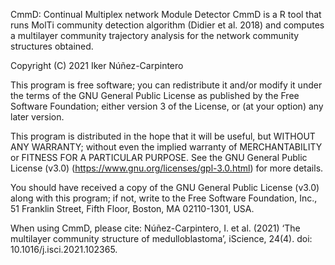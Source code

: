 CmmD: Continual Multiplex network Module Detector
CmmD is a R tool that runs MolTi community detection algorithm (Didier et al. 2018) 
and computes a multilayer community trajectory analysis for the network community structures obtained. 

Copyright (C) 2021  Iker Núñez-Carpintero

This program is free software; you can redistribute it and/or
modify it under the terms of the GNU General Public License
as published by the Free Software Foundation; either version 3
of the License, or (at your option) any later version.

This program is distributed in the hope that it will be useful,
but WITHOUT ANY WARRANTY; without even the implied warranty of
MERCHANTABILITY or FITNESS FOR A PARTICULAR PURPOSE.  See the
GNU General Public License (v3.0) (https://www.gnu.org/licenses/gpl-3.0.html) for more details.

You should have received a copy of the GNU General Public License (v3.0)
along with this program; if not, write to the Free Software
Foundation, Inc., 51 Franklin Street, Fifth Floor, Boston, MA  02110-1301, USA.


When using CmmD, please cite: Núñez-Carpintero, I. et al. (2021) ‘The multilayer community structure of medulloblastoma’, iScience, 24(4). doi: 10.1016/j.isci.2021.102365.
